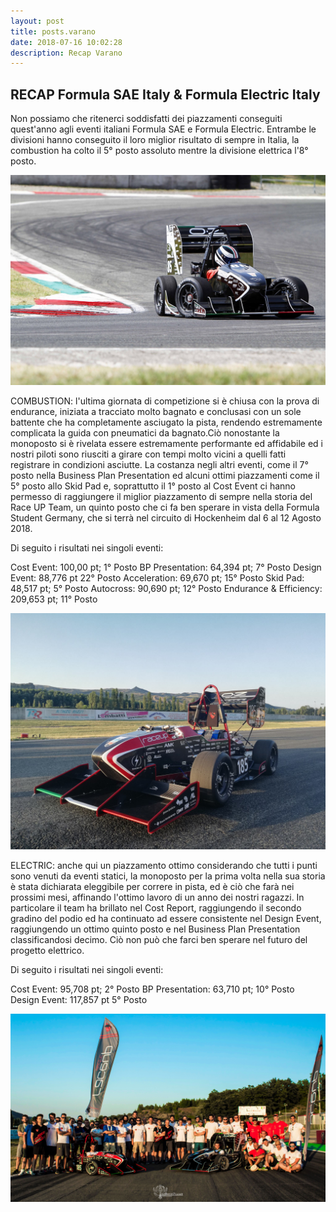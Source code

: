 ```yaml
---
layout: post
title: posts.varano
date: 2018-07-16 10:02:28
description: Recap Varano
---
```


## RECAP Formula SAE Italy & Formula Electric Italy

Non possiamo che ritenerci soddisfatti dei piazzamenti conseguiti quest'anno agli eventi italiani Formula SAE e Formula Electric.
Entrambe le divisioni hanno conseguito il loro miglior risultato di sempre in Italia, la combustion ha colto il 5° posto assoluto mentre la divisione elettrica l'8° posto.

![Combustion](/images/posts/2018/07/16/cd.jpg)

COMBUSTION: l'ultima giornata di competizione si è chiusa con la prova di endurance, iniziata a tracciato molto bagnato e conclusasi con un sole battente che ha completamente asciugato la pista, rendendo estremamente complicata la guida con pneumatici da bagnato.Ciò nonostante la monoposto si è rivelata essere estremamente performante ed affidabile ed i nostri piloti sono riusciti a girare con tempi molto vicini a quelli fatti registrare in condizioni asciutte.
La costanza negli altri eventi, come il 7° posto nella Business Plan Presentation ed alcuni ottimi piazzamenti come il 5° posto allo Skid Pad e, soprattutto il 1° posto al Cost Event ci hanno permesso  di raggiungere il miglior piazzamento di sempre nella storia del Race UP Team, un quinto posto che ci fa ben sperare in vista della Formula Student Germany, che si terrà nel circuito di Hockenheim dal 6 al 12 Agosto 2018.

Di seguito i risultati nei singoli eventi:

Cost Event: 100,00 pt; 1° Posto
BP Presentation: 64,394 pt; 7° Posto
Design Event: 88,776 pt 22° Posto
Acceleration: 69,670 pt; 15° Posto
Skid Pad: 48,517 pt; 5° Posto
Autocross: 90,690 pt; 12° Posto
Endurance & Efficiency: 209,653 pt; 11° Posto

![Electric](/images/posts/2018/07/16/ed.jpg)

ELECTRIC: anche qui un piazzamento ottimo considerando che tutti i punti sono venuti da eventi statici, la monoposto per la prima volta nella sua storia è stata dichiarata eleggibile per correre in pista, ed è ciò che farà nei prossimi mesi, affinando l'ottimo lavoro di un anno dei nostri ragazzi.
In particolare il team ha brillato nel Cost Report, raggiungendo il secondo gradino del podio ed ha continuato ad essere consistente nel Design Event, raggiungendo un ottimo quinto posto e nel Business Plan Presentation classificandosi decimo. Ciò non può che farci ben sperare nel futuro del progetto elettrico.

Di seguito i risultati nei singoli eventi:

Cost Event: 95,708 pt; 2° Posto
BP Presentation: 63,710 pt; 10° Posto
Design Event: 117,857 pt 5° Posto

![Gruppo](/images/posts/2018/07/16/cded.jpg)